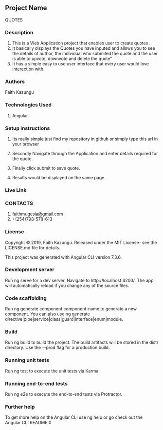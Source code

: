 ## Project Name
QUOTES

### Description
1. This is a Web Application project that enables user to create quotes .
2. It basically displays the Quotes you have inputed and allows you to see the details of author, the individual who submited the quote and the user is able to upvote, downvote and delete the quote"
3. It has a simple easy to use user interface that every user would love interaction with.  

### Authors
Faith Kazungu

### Technologies Used
1. Angular.

### Setup instructions
1. Its really simple just find my repository in github or simply type this url in your browser 

2. Secondly Navigate through the Application and enter details required for the quote.
3. Finally click submit to save quote.
4. Results would be displayed on the same page.
### Live Link


### CONTACTS
1. faithmugesia@gmail.com
2. +(254)798-578-613

### License
Copyright © 2019, Faith Kazungu. Released under the MIT License- see the LICENSE.md file for details.

This project was generated with Angular CLI version 7.3.6.

### Development server
Run ng serve for a dev server. Navigate to http://localhost:4200/. The app will automatically reload if you change any of the source files.

### Code scaffolding
Run ng generate component component-name to generate a new component. You can also use ng generate directive|pipe|service|class|guard|interface|enum|module.

### Build
Run ng build to build the project. The build artifacts will be stored in the dist/ directory. Use the --prod flag for a production build.

### Running unit tests
Run ng test to execute the unit tests via Karma.

### Running end-to-end tests
Run ng e2e to execute the end-to-end tests via Protractor.

### Further help
To get more help on the Angular CLI use ng help or go check out the Angular CLI README.0